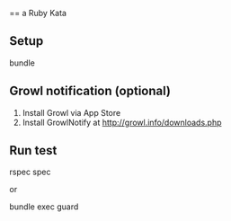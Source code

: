 == a Ruby Kata

Setup
---
bundle

Growl notification (optional)
------

1. Install Growl via App Store
2. Install GrowlNotify at http://growl.info/downloads.php

Run test
---

rspec spec

or

bundle exec guard

